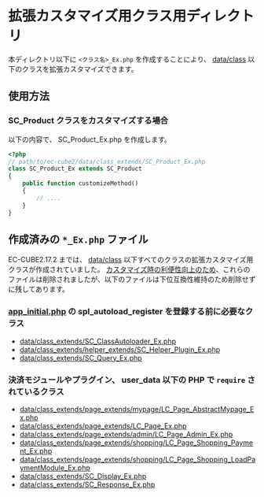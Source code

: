 # 拡張カスタマイズ用クラス用ディレクトリ

本ディレクトリ以下に `<クラス名>_Ex.php` を作成することにより、 [data/class](../class/) 以下のクラスを拡張カスタマイズできます。

## 使用方法

### SC_Product クラスをカスタマイズする場合

以下の内容で、 SC_Product_Ex.php を作成します。

```php
<?php
// path/to/ec-cube2/data/class_extends/SC_Product_Ex.php
class SC_Product_Ex extends SC_Product
{
    public function customizeMethod()
    {
        // ....
    }
}
```

## 作成済みの `*_Ex.php` ファイル

EC-CUBE2.17.2 までは、 [data/class](../class/) 以下すべてのクラスの拡張カスタマイズ用クラスが作成されていました。
[カスタマイズ時の利便性向上のため](https://github.com/EC-CUBE/ec-cube2/pull/526)、これらのファイルは削除されましたが、以下のファイルは下位互換性維持のため削除せずに残してあります。

### [app_initial.php](../app_initial.php) の spl_autoload_register を登録する前に必要なクラス

- [data/class_extends/SC_ClassAutoloader_Ex.php](SC_ClassAutoloader_Ex.php)
- [data/class_extends/helper_extends/SC_Helper_Plugin_Ex.php](helper_extends/SC_Helper_Plugin_Ex.php)
- [data/class_extends/SC_Query_Ex.php](SC_Query_Ex.php)

### 決済モジュールやプラグイン、 user_data 以下の PHP で `require` されているクラス

- [data/class_extends/page_extends/mypage/LC_Page_AbstractMypage_Ex.php](page_extends/mypage/LC_Page_AbstractMypage_Ex.php)
- [data/class_extends/page_extends/LC_Page_Ex.php](page_extends/LC_Page_Ex.php)
- [data/class_extends/page_extends/admin/LC_Page_Admin_Ex.php](page_extends/admin/LC_Page_Admin_Ex.php)
- [data/class_extends/page_extends/shopping/LC_Page_Shopping_Payment_Ex.php](page_extends/shopping/LC_Page_Shopping_Payment_Ex.php)
- [data/class_extends/page_extends/shopping/LC_Page_Shopping_LoadPaymentModule_Ex.php](page_extends/shopping/LC_Page_Shopping_LoadPaymentModule_Ex.php)
- [data/class_extends/SC_Display_Ex.php](SC_Display_Ex.php)
- [data/class_extends/SC_Response_Ex.php](SC_Response_Ex.php)
